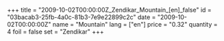 +++
title = "2009-10-02T00:00:00Z_Zendikar_Mountain_[en]_false"
id = "03bacab3-25fb-4a0c-81b3-7e9e22899c2c"
date = "2009-10-02T00:00:00Z"
name = "Mountain"
lang = ["en"]
price = "0.32"
quantity = 4
foil = false
set = "Zendikar"
+++
